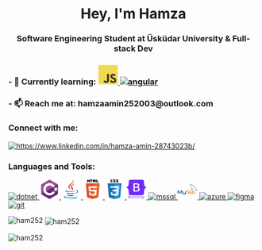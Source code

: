 <h1 align="center">Hey, I'm Hamza</h1>
<h3 align="center">Software Engineering Student at Üsküdar University & Full-stack Dev </h3>
<p>
<h3>- 📖 Currently learning:  <a href="https://developer.mozilla.org/en-US/docs/Web/JavaScript" target="_blank" rel="noreferrer"> <img src="https://raw.githubusercontent.com/devicons/devicon/master/icons/javascript/javascript-original.svg" alt="javascript" width="40" height="40"/> </a> 
<a href="https://angular.io" target="_blank" rel="noreferrer"> 
<img src="https://angular.io/assets/images/logos/angular/angular.svg" alt="angular" width="40" height="40"/> </a> </h3> 
</p>

<h3>- 📫 Reach me at: hamzaamin252003@outlook.com  </h3>


<h3 align="left">Connect with me:</h3>
<p align="left">
<a href="[https://linkedin.com/in/https://www.linkedin.com/in/hamza-amin-28743023b/](https://www.linkedin.com/in/hamzaamin252/)" target="blank"><img align="center" src="https://raw.githubusercontent.com/rahuldkjain/github-profile-readme-generator/master/src/images/icons/Social/linked-in-alt.svg" alt="https://www.linkedin.com/in/hamza-amin-28743023b/" height="30" width="40" /></a>
</p>
<h3 align="left">Languages and Tools:</h3>
<p align="left"> 
    <a href="https://dotnet.microsoft.com/" target="_blank"
    rel="noreferrer"> <img
        src="https://upload.wikimedia.org/wikipedia/commons/7/7d/Microsoft_.NET_logo.svg"
        alt="dotnet" width="40" height="40" /> 
    </a>
    <a href="https://www.w3schools.com/cs/" target="_blank"
        rel="noreferrer"> <img
            src="https://raw.githubusercontent.com/devicons/devicon/master/icons/csharp/csharp-original.svg"
            alt="csharp" width="40" height="40" /> 
    </a>
    <a href="https://www.java.com" target="_blank" rel="noreferrer">
        <img src="https://raw.githubusercontent.com/devicons/devicon/master/icons/java/java-original.svg" alt="java"
            width="40" height="40" /> 
    </a>  
    <a href="https://www.w3.org/html/" target="_blank" rel="noreferrer"> <img
        src="https://raw.githubusercontent.com/devicons/devicon/master/icons/html5/html5-original-wordmark.svg"
        alt="html5" width="40" height="40" /> 
    </a> 
    <a href="https://www.w3schools.com/css/" target="_blank"
        rel="noreferrer"> <img
            src="https://raw.githubusercontent.com/devicons/devicon/master/icons/css3/css3-original-wordmark.svg"
            alt="css3" width="40" height="40" /> 
    </a>
    <a href="https://getbootstrap.com" target="_blank" rel="noreferrer"> <img
        src="https://raw.githubusercontent.com/devicons/devicon/master/icons/bootstrap/bootstrap-plain-wordmark.svg"
        alt="bootstrap" width="40" height="40" /> 
    </a> 
    <a href="https://www.microsoft.com/en-us/sql-server" target="_blank"
        rel="noreferrer"> <img src="https://www.svgrepo.com/show/303229/microsoft-sql-server-logo.svg" alt="mssql"
            width="40" height="40" /> 
    </a> 
    <a href="https://www.mysql.com/" target="_blank" rel="noreferrer"> <img
            src="https://raw.githubusercontent.com/devicons/devicon/master/icons/mysql/mysql-original-wordmark.svg"
            alt="mysql" width="40" height="40" /> 
    </a>
    <a href="https://azure.microsoft.com/en-in/" target="_blank" rel="noreferrer"> <img
        src="https://www.vectorlogo.zone/logos/microsoft_azure/microsoft_azure-icon.svg" alt="azure" width="40"
        height="40" /> 
    </a>
    <a href="https://www.figma.com/" target="_blank"
        rel="noreferrer"> <img src="https://www.vectorlogo.zone/logos/figma/figma-icon.svg" alt="figma" width="40" height="40" /> 
    </a> 
    <a href="https://git-scm.com/" target="_blank" rel="noreferrer"> <img
        src="https://www.vectorlogo.zone/logos/git-scm/git-scm-icon.svg" alt="git" width="40" height="40" /> 
    </a>
</p>

<p><img align="left" src="https://github-readme-stats.vercel.app/api/top-langs?username=ham252&show_icons=true&locale=en&layout=compact" alt="ham252" /></p>

<p>&nbsp;<img align="center" src="https://github-readme-stats.vercel.app/api?username=ham252&show_icons=true&locale=en" alt="ham252" /></p>

<p><img align="center" src="https://github-readme-streak-stats.herokuapp.com/?user=ham252&" alt="ham252" /></p>

